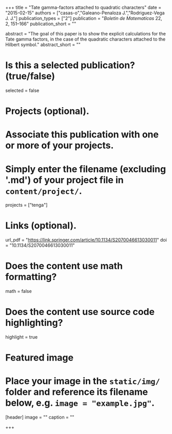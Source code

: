 +++
title = "Tate gamma-factors attached to quadratic characters"
date = "2015-02-15"
authors = ["casas-o","Galeano-Penaloza J.","Rodriguez-Vega J. J."]
publication_types = ["2"]
publication = "*Boletin de Matematicas* 22, 2,  151–166"
publication_short = ""

abstract = "The goal of this paper is to show the explicit calculations for the Tate gamma factors, in the case of the quadratic characters attached to the Hilbert symbol."
abstract_short = ""

# Is this a selected publication? (true/false)
selected = false

# Projects (optional).
#   Associate this publication with one or more of your projects.
#   Simply enter the filename (excluding '.md') of your project file in `content/project/`.
projects = ["tenga"]

# Links (optional).
url_pdf = "https://link.springer.com/article/10.1134/S2070046613030011"
doi = "10.1134/S2070046613030011"
# Does the content use math formatting?
math = false

# Does the content use source code highlighting?
highlight = true

# Featured image
# Place your image in the `static/img/` folder and reference its filename below, e.g. `image = "example.jpg"`.
[header]
image = ""
caption = ""

+++

